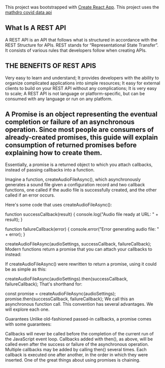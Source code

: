 This project was bootstrapped with [Create React App](https://github.com/facebook/create-react-app).
This project uses the [mathdro covid data api](https://covid19.mathdro.id/api)

## What Is A REST API
A REST API is an API that follows what is structured in accordance with the REST Structure for APIs. REST stands for “Representational State Transfer”. It consists of various rules that developers follow when creating APIs.

## THE BENEFITS OF REST APIS
Very easy to learn and understand;
It provides developers with the ability to organize complicated applications into simple resources;
It easy for external clients to build on your REST API without any complications;
It is very easy to scale;
A REST API is not language or platform-specific, but can be consumed with any language or run on any platform.


## A Promise is an object representing the eventual completion or failure of an asynchronous operation. Since most people are consumers of already-created promises, this guide will explain consumption of returned promises before explaining how to create them.

Essentially, a promise is a returned object to which you attach callbacks, instead of passing callbacks into a function.

Imagine a function, createAudioFileAsync(), which asynchronously generates a sound file given a configuration record and two callback functions, one called if the audio file is successfully created, and the other called if an error occurs.

Here's some code that uses createAudioFileAsync():

function successCallback(result) {
  console.log("Audio file ready at URL: " + result);
}

function failureCallback(error) {
  console.error("Error generating audio file: " + error);
}

createAudioFileAsync(audioSettings, successCallback, failureCallback);
Modern functions return a promise that you can attach your callbacks to instead:

If createAudioFileAsync() were rewritten to return a promise, using it could be as simple as this:

createAudioFileAsync(audioSettings).then(successCallback, failureCallback);
That's shorthand for:

const promise = createAudioFileAsync(audioSettings); 
promise.then(successCallback, failureCallback);
We call this an asynchronous function call. This convention has several advantages. We will explore each one.

Guarantees
Unlike old-fashioned passed-in callbacks, a promise comes with some guarantees:

Callbacks will never be called before the completion of the current run of the JavaScript event loop.
Callbacks added with then(), as above, will be called even after the success or failure of the asynchronous operation.
Multiple callbacks may be added by calling then() several times. Each callback is executed one after another, in the order in which they were inserted.
One of the great things about using promises is chaining.
